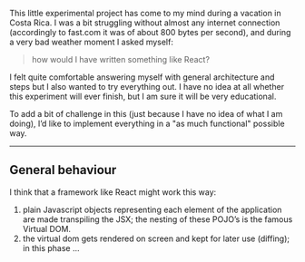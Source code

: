 This little experimental project has come to my mind during a vacation in Costa Rica. I was a bit struggling without almost any internet connection (accordingly to fast.com it was of about 800 bytes per second), and during a very bad weather moment I asked myself:

> how would I have written something like React?

I felt quite comfortable answering myself with general architecture and steps but I also wanted to try everything out. I have no idea at all whether this experiment will ever finish, but I am sure it will be very educational.

To add a bit of challenge in this (just because I have no idea of what I am doing), I’d like to implement everything in a "as much functional" possible way.

---

## General behaviour

I think that a framework like React might work this way:

  1. plain Javascript objects representing each element of the application are made transpiling the JSX; the nesting of these POJO’s is the famous Virtual DOM.
  2. the virtual dom gets rendered on screen and kept for later use (diffing); in this phase ...
